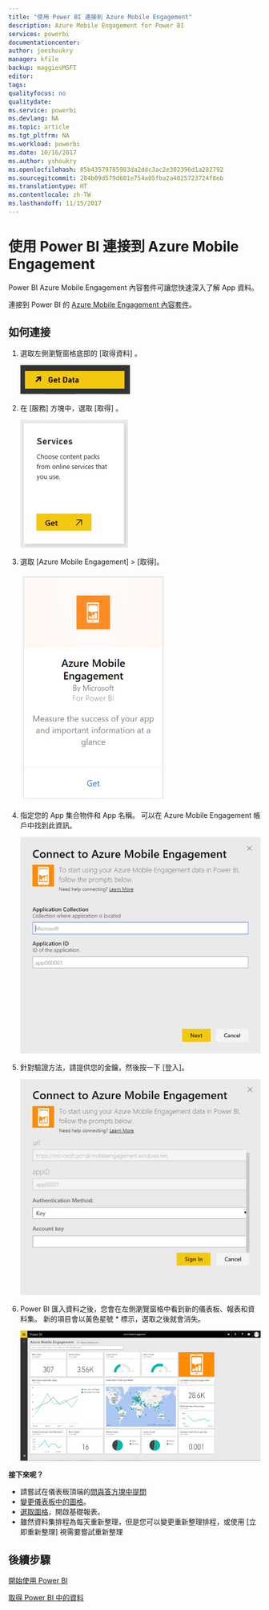 ```yaml
---
title: "使用 Power BI 連接到 Azure Mobile Engagement"
description: Azure Mobile Engagement for Power BI
services: powerbi
documentationcenter: 
author: joeshoukry
manager: kfile
backup: maggiesMSFT
editor: 
tags: 
qualityfocus: no
qualitydate: 
ms.service: powerbi
ms.devlang: NA
ms.topic: article
ms.tgt_pltfrm: NA
ms.workload: powerbi
ms.date: 10/16/2017
ms.author: yshoukry
ms.openlocfilehash: 85b43579785983da2ddc3ac2e302396d1a282792
ms.sourcegitcommit: 284b09d579d601e754a05fba2a4025723724f8eb
ms.translationtype: HT
ms.contentlocale: zh-TW
ms.lasthandoff: 11/15/2017
---
```

# <a name="connect-to-azure-mobile-engagement-with-power-bi"></a>使用 Power BI 連接到 Azure Mobile Engagement
Power BI Azure Mobile Engagement 內容套件可讓您快速深入了解 App 資料。

連接到 Power BI 的 [Azure Mobile Engagement 內容套件](https://app.powerbi.com/groups/me/getdata/services/azme)。

## <a name="how-to-connect"></a>如何連接
1. 選取左側瀏覽窗格底部的 [取得資料]  。
   
    ![](media/service-connect-to-azure-mobile/getdata.png)
2. 在 [服務]  方塊中，選取 [取得] 。
   
    ![](media/service-connect-to-azure-mobile/services.png)
3. 選取 [Azure Mobile Engagement] \> [取得]。
   
    ![](media/service-connect-to-azure-mobile/azme.png) 
4. 指定您的 App 集合物件和 App 名稱。 可以在 Azure Mobile Engagement 帳戶中找到此資訊。
   
    ![](media/service-connect-to-azure-mobile/parameters.png) 
5. 針對驗證方法，請提供您的金鑰，然後按一下 [登入]。
   
    ![](media/service-connect-to-azure-mobile/creds.png)
6. Power BI 匯入資料之後，您會在左側瀏覽窗格中看到新的儀表板、報表和資料集。 新的項目會以黃色星號 \* 標示，選取之後就會消失。
   
    ![](media/service-connect-to-azure-mobile/dashboard.png)

 **接下來呢？**

* 請嘗試在儀表板頂端的[問與答方塊中提問](service-q-and-a.md)
* [變更儀表板中的圖格](service-dashboard-edit-tile.md)。
* [選取圖格](service-dashboard-tiles.md)，開啟基礎報表。
* 雖然資料集排程為每天重新整理，但是您可以變更重新整理排程，或使用 [立即重新整理] 視需要嘗試重新整理

## <a name="next-steps"></a>後續步驟
[開始使用 Power BI](service-get-started.md)

[取得 Power BI 中的資料](service-get-data.md)

